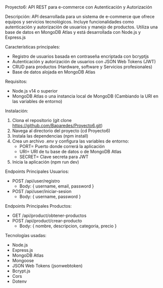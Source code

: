 Proyecto6: API REST para e-commerce con Autenticación y Autorización

Descripción: API desarrollada para un sistema de e-commerce que ofrece equipos y servicios tecnológicos. Incluye funcionalidades como autenticación y autorización de usuarios y manejo de productos. Utiliza una base de datos en MongoDB Atlas y está desarrollada con Node.js y Express.js

Características principales: 
- Registro de usuarios basada en contraseña encriptada con bcryptjs
- Autenticación y autorización de usuarios con JSON Web Tokens (JWT)
- CRUD para productos (Hardware, software y Servicios profesionales)
- Base de datos alojada en MongoDB Atlas

Requisitos:
- Node.js v14 o superior
- MongoDB Atlas o una instancia local de MongoDB (Cambiando la URI en las variables de entorno)

Instalación:
1. Clona el repositorio (git clone https://github.com/Baparedes/Proyecto6.git)
2. Navega al directorio del proyecto (cd Proyecto6)
3. Instala las dependencias (npm install)
4. Crea un archivo .env y configura las variables de entorno:
    - PORT= Puerto donde correrá la aplicación
    - URI= URI de tu base de datos o de MongoDB Atlas
    - SECRET= Clave secreta para JWT
5. Inicia la aplicación (npm run dev)

Endpoints Principales Usuarios:
- POST /api/user/registro
    - Body: { username, email, password }
- POST /api/user/iniciar-sesion
    - Body: { username, password }

Endpoints Principales Productos:
- GET /api/product/obtener-productos
- POST /api/product/crear-producto
    - Body: { nombre, descripcion, categoria, precio }

Tecnologías usadas:
- Node.js
- Express.js
- MongoDB Atlas
- Mongoose
- JSON Web Tokens (jsonwebtoken)
- Bcrypt.js
- Cors
- Dotenv